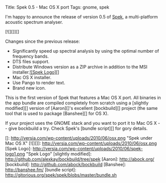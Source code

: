 Title: Spek 0.5 - Mac OS X port
Tags: gnome, spek

I'm happy to announce the release of version 0.5 of [Spek][], a
multi-platform acoustic spectrum analyser.

[![][]][]

Changes since the previous release:

-   Significantly speed up spectral analysis by using the optimal number
    of frequency bands.
-   DTS files support.
-   Distribute Windows version as a ZIP archive in addition to the MSI
    installer.[![Spek Logo][]][Spek]
-   Mac OS X installer.
-   Use Pango to render text.
-   Brand new icon.

This is the first version of Spek that features a Mac OS X port. All
binaries in the app bundle are compiled completely from scratch using a
[slightly modified][] version of [Aaron][]'s excellent [bockbuild][]
project (the same tool that is used to package [Banshee][] for OS X).

If your project uses the GNOME stack and you want to port it to Mac OS X
-- give bockbuild a try. Check Spek's [bundle script][] for gory
details.

  [Spek]: http://www.spek-project.org/
  []: http://versia.com/wp-content/uploads/2010/06/osx.png
    "Spek under Mac OS X"
  [![][]]: http://versia.com/wp-content/uploads/2010/06/osx.png
  [Spek Logo]: http://versia.com/wp-content/uploads/2010/06/spek-logo1.png
    "Spek Logo"
  [slightly modified]: http://github.com/alexkay/bockbuild/tree/spek
  [Aaron]: http://abock.org/
  [bockbuild]: http://github.com/abock/bockbuild
  [Banshee]: http://banshee.fm/
  [bundle script]: http://gitorious.org/spek/spek/blobs/master/bundle.sh
